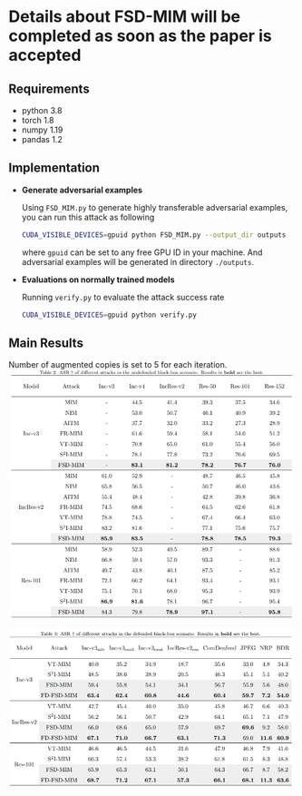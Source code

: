 # Details about FSD-MIM will be completed as soon as the paper is accepted



## Requirements

- python 3.8
- torch 1.8
- numpy 1.19
- pandas 1.2


## Implementation

- **Generate adversarial examples**

  
  Using `FSD_MIM.py` to generate highly transferable adversarial examples,  you can run this attack as following
  ```bash
  CUDA_VISIBLE_DEVICES=gpuid python FSD_MIM.py --output_dir outputs
  ```
  where `gpuid` can be set to any free GPU ID in your machine. And adversarial examples will be generated in directory `./outputs`.
  
- **Evaluations on normally trained models**

  Running `verify.py` to evaluate the attack  success rate

  ```bash
  CUDA_VISIBLE_DEVICES=gpuid python verify.py
  ```
  
## Main Results
Number of augmented copies is set to 5 for each iteration.
![Results1](https://github.com/RYC-98/FSD-MIM-and-NPGA/blob/main/f1.png)

![Results2](https://github.com/RYC-98/FSD-MIM-and-NPGA/blob/main/f2.png)


